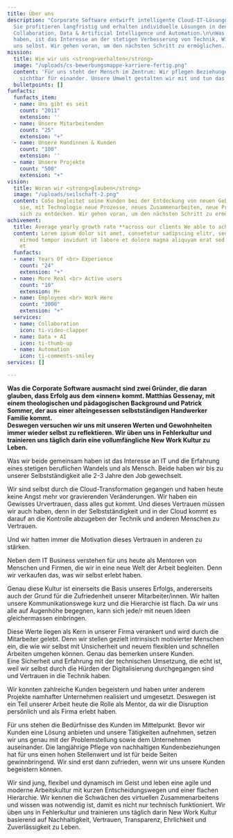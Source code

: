 ```yaml
---
title: Über uns
description: "Corporate Software entwirft intelligente Cloud-IT-Lösungen für Unternehmen.
  Sie profitieren langfristig und erhalten individuelle Lösungen in den Bereichen
  Collaboration, Data & Artificial Intelligence und Automation.\n\nWas wir gemeinsam
  haben, ist das Interesse an der stetigen Verbesserung von Technik, Wirtschaft und
  uns selbst. Wir gehen voran, um den nächsten Schritt zu ermöglichen.   "
mission:
  title: Wie wir uns <strong>verhalten</strong>
  image: "/uploads/cs-bewerbungsmappe-karriere-fertig.png"
  content: 'Für uns steht der Mensch im Zentrum: Wir pflegen Beziehungen und sind
    sichtbar für einander. Unsere Umwelt gestalten wir mit und tun das Richtige.'
  bulletpoints: []
funfacts:
  funfacts_item:
  - name: Uns gibt es seit
    count: "2011"
    extension: ''
  - name: Unsere Mitarbeitenden
    count: "25"
    extension: "+"
  - name: Unsere Kundinnen & Kunden
    count: "100"
    extension: ''
  - name: Unsere Projekte
    count: "500"
    extension: "+"
vision:
  title: Woran wir <strong>glauben</strong>
  image: "/uploads/seilschaft-2.png"
  content: CoSo begleitet seine Kunden bei der Entdeckung von neuen Gebieten und befähigt
    sie, mit Technologie neue Prozesse, neues Zusammenarbeiten, neue Produkte für
    sich zu entdecken. Wir gehen voran, um den nächsten Schritt zu ermöglichen.
achivement:
  title: Average yearly growth rate **across our clients We able to achive**
  content: Lorem ipsum dolor sit amet, consetetur sadipscing elitr, sed diam nonumy
    eirmod tempor invidunt ut labore et dolore magna aliquyam erat sed. At vero eos
    et
  funfacts:
  - name: Years Of <br> Experience
    count: "24"
    extension: "+"
  - name: More Real <br> Active users
    count: "10"
    extension: M+
  - name: Employees <br> Work Here
    count: "3000"
    extension: "+"
  services:
  - name: Collaboration
    icon: ti-video-clapper
  - name: Data + AI
    icon: ti-thumb-up
  - name: Automation
    icon: ti-comments-smiley
services: []

---
```

**Was die Corporate Software ausmacht sind zwei Gründer, die daran glauben, dass Erfolg aus dem «innen» kommt. Matthias Gessenay, mit einem theologischen und pädagogischen Background und Patrick Sommer, der aus einer alteingesessen selbstständigen Handwerker Familie kommt.**   
**Deswegen versuchen wir uns mit unseren Werten und Gewohnheiten immer wieder selbst zu reflektieren. Wir üben uns in Fehlerkultur und trainieren uns täglich darin eine vollumfängliche New Work Kultur zu Leben.**

Was wir beide gemeinsam haben ist das Interesse an IT und die Erfahrung eines stetigen beruflichen Wandels und als Mensch. Beide haben wir bis zu unserer Selbstständigkeit alle 2-3 Jahre den Job gewechselt.

Wir sind selbst durch die Cloud-Transformation gegangen und haben heute keine Angst mehr vor gravierenden Veränderungen. Wir haben ein Gewisses Urvertrauen, dass alles gut kommt. Und dieses Vertrauen müssen wir auch haben, denn in der Selbstständigkeit und in der Cloud kommt es darauf an die Kontrolle abzugeben der Technik und anderen Menschen zu Vertrauen.

Und wir hatten immer die Motivation dieses Vertrauen in anderen zu stärken.

Neben dem IT Business verstehen für uns heute als Mentoren von Menschen und Firmen, die wir in eine neue Welt der Arbeit begleiten. Denn wir verkaufen das, was wir selbst erlebt haben.

Genau diese Kultur ist einerseits die Basis unseres Erfolgs, andererseits auch der Grund für die Zufriedenheit unserer Mitarbeiter/innen. Wir halten unsere Kommunikationswege kurz und die Hierarchie ist flach. Da wir uns alle auf Augenhöhe begegnen, kann sich jede/r mit neuen Ideen gleichermassen einbringen.

Diese Werte liegen als Kern in unserer Firma verankert und wird durch die Mitarbeiter gelebt. Denn wir stellen gezielt intrinsisch motivierter Menschen ein, die wie wir selbst mit Unsicherheit und neuem flexiblen und schnellen Arbeiten umgehen können. Genau das bemerken unsere Kunden.   
Eine Sicherheit und Erfahrung mit der technischen Umsetzung, die echt ist, weil wir selbst durch die Hürden der Digitalisierung durchgegangen sind und Vertrauen in die Technik haben. 

Wir konnten zahlreiche Kunden begeistern und haben unter anderem Projekte namhafter Unternehmen realisiert und umgesetzt. Deswegen ist ein Teil unserer Arbeit heute die Rolle als Mentor, da wir die Disruption persönlich und als Firma erlebt haben.

Für uns stehen die Bedürfnisse des Kunden im Mittelpunkt. Bevor wir Kunden eine Lösung anbieten und unsere Tätigkeiten aufnehmen, setzen wir uns genau mit der Problemstellung sowie dem Unternehmen auseinander. Die langjährige Pflege von nachhaltigen Kundenbeziehungen hat für uns einen hohen Stellenwert und ist für beide Seiten gewinnbringend. Wir sind erst dann zufrieden, wenn wir uns unsere Kunden begeistern können.

Wir sind jung, flexibel und dynamisch im Geist und leben eine agile und moderne Arbeitskultur mit kurzen Entscheidungswegen und einer flachen Hierarchie. Wir kennen die Schwächen des virtuellen Zusammenarbeitens und wissen was notwendig ist, damit es nicht nur technisch funktioniert. Wir üben uns in Fehlerkultur und trainieren uns täglich darin New Work Kultur basierend auf Nachhaltigkeit, Vertrauen, Transparenz, Ehrlichkeit und Zuverlässigkeit zu Leben.